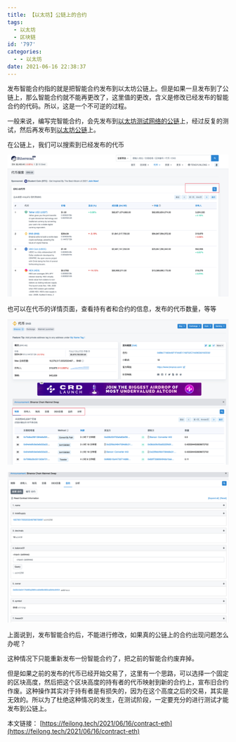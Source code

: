 ```yaml
---
title: 【以太坊】公链上的合约
tags:
  - 以太坊
  - 区块链
id: '797'
categories:
  - - 以太坊
date: 2021-06-16 22:38:37
---
```


发布智能合约指的就是把智能合约发布到以太坊公链上。但是如果一旦发布到了公链上，那么智能合约就不能再更改了，这里值的更改，含义是修改已经发布的智能合约的代码。所以，这是一个不可逆的过程。

一般来说，编写完智能合约，会先发布到[以太坊测试网络的公链](https://rinkeby.etherscan.io/ "以太坊测试网络的公链")上，经过反复的测试，然后再发布到[以太坊公链](https://cn.etherscan.com/ "以太坊公链")上。

<!--more-->

在公链上，我们可以搜索到已经发布的代币

![](/uploads/2021/06/iShot2021-06-16-22.41.21.png)

也可以在代币的详情页面，查看持有者和合约的信息，发布的代币数量，等等

![](/uploads/2021/06/iShot2021-06-16-22.41.53.png)

![](/uploads/2021/06/iShot2021-06-16-22.46.47.png)

上面说到，发布智能合约后，不能进行修改，如果真的公链上的合约出现问题怎么办呢？

这种情况下只能重新发布一份智能合约了，把之前的智能合约废弃掉。

但是如果之前的发布的代币已经开始交易了，这里有一个思路，可以选择一个固定的区块高度，然后把这个区块高度的持有者的代币映射到新的合约上，宣布旧合约作废。这种操作其实对于持有者是有损失的，因为在这个高度之后的交易，其实是无效的。所以为了杜绝这种情况的发生，在测试阶段，一定要充分的进行测试才能发布到公链上。

本文链接： [https://feilong.tech/2021/06/16/contract-eth](https://feilong.tech/2021/06/16/contract-eth)